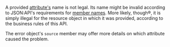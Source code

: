 ---
---
A provided [attribute's](https://jsonapi.org/format/1.1/#document-resource-object-attributes) name is not legal. Its name might be invalid according to JSON:API's requirements for [member names](https://jsonapi.org/format/1.1/#document-member-names). More likely, though®, it is simply illegal for the resource object in which it was provided, according to the business rules of this API. 

The error object's `source` member may offer more details on which attribute caused the problem.

